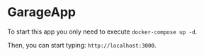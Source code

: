 # GarageApp

To start this app you only need to execute `docker-compose up -d`.

Then, you can start typing: `http://localhost:3000`.
